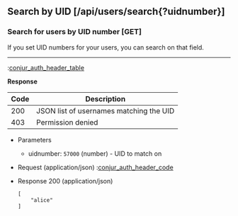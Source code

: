 ## Search by UID [/api/users/search{?uidnumber}]

### Search for users by UID number [GET]

If you set UID numbers for your users, you can search on that field.

---

:[conjur_auth_header_table](partials/conjur_auth_header_table.md)

**Response**

|Code|Description|
|----|-----------|
|200|JSON list of usernames matching the UID|
|403|Permission denied|

+ Parameters
    + uidnumber: `57000` (number) - UID to match on

+ Request (application/json)
    :[conjur_auth_header_code](partials/conjur_auth_header_code.md)

+ Response 200 (application/json)

    ```
    [
        "alice"
    ]
    ```
